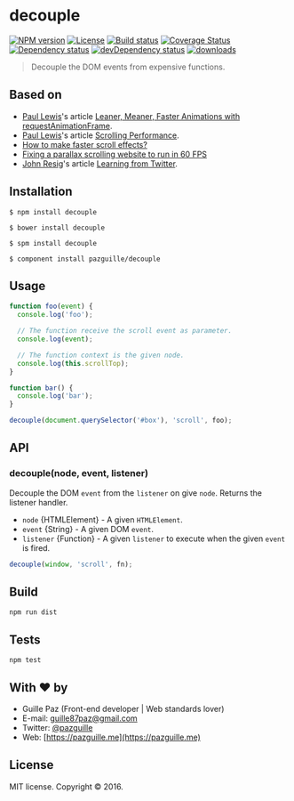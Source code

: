 # decouple

[![NPM version][npm-image]][npm-link] [![License][lic-image]][npm-link] [![Build status][travis-image]][travis-link] [![Coverage Status][coverage-image]][coverage-link] [![Dependency status][deps-image]][deps-link] [![devDependency status][devdeps-image]][devdeps-link] [![downloads][dt-image]][npm-link]

> Decouple the DOM events from expensive functions.

## Based on
- [Paul Lewis](https://twitter.com/aerotwist)'s article [Leaner, Meaner, Faster Animations with requestAnimationFrame](http://www.html5rocks.com/en/tutorials/speed/animations).
- [Paul Lewis](https://twitter.com/aerotwist)'s article [Scrolling Performance](http://www.html5rocks.com/en/tutorials/speed/scrolling).
- [How to make faster scroll effects?](https://gist.github.com/Warry/4254579)
- [Fixing a parallax scrolling website to run in 60 FPS](http://kristerkari.github.io/adventures-in-webkit-land/blog/2013/08/30/fixing-a-parallax-scrolling-website-to-run-in-60-fps/)
- [John Resig](https://twitter.com/jeresig)'s article [Learning from Twitter](http://ejohn.org/blog/learning-from-twitter/).


## Installation

    $ npm install decouple

    $ bower install decouple

    $ spm install decouple

    $ component install pazguille/decouple

## Usage
```js
function foo(event) {
  console.log('foo');

  // The function receive the scroll event as parameter.
  console.log(event);

  // The function context is the given node.
  console.log(this.scrollTop);
}

function bar() {
  console.log('bar');
}

decouple(document.querySelector('#box'), 'scroll', foo);
```

## API

### decouple(node, event, listener)
Decouple the DOM `event` from the `listener` on give `node`. Returns the listener handler.
- `node` {HTMLElement} - A given `HTMLElement`.
- `event` {String} - A given DOM `event`.
- `listener` {Function} - A given `listener` to execute when the given `event` is fired.

```js
decouple(window, 'scroll', fn);
```

## Build

    npm run dist

## Tests

    npm test

## With ❤ by
- Guille Paz (Front-end developer | Web standards lover)
- E-mail: [guille87paz@gmail.com](mailto:guille87paz@gmail.com)
- Twitter: [@pazguille](http://twitter.com/pazguille)
- Web: [https://pazguille.me](https://pazguille.me)

## License
MIT license. Copyright © 2016.

[npm-image]: https://img.shields.io/npm/v/decouple.svg
[lic-image]: https://img.shields.io/npm/l/decouple.svg
[npm-link]: https://npmjs.org/package/decouple
[travis-image]: https://img.shields.io/travis/pazguille/decouple.svg
[travis-link]: https://travis-ci.org/pazguille/decouple
[deps-image]: https://img.shields.io/david/pazguille/decouple.svg
[deps-link]: https://david-dm.org/pazguille/decouple
[devdeps-image]: https://img.shields.io/david/dev/pazguille/decouple.svg
[devdeps-link]: https://david-dm.org/pazguille/decouple#info=devDependencies
[dt-image]: https://img.shields.io/npm/dt/decouple.svg
[coverage-image]: https://img.shields.io/coveralls/pazguille/decouple.svg
[coverage-link]: https://coveralls.io/github/pazguille/decouple
